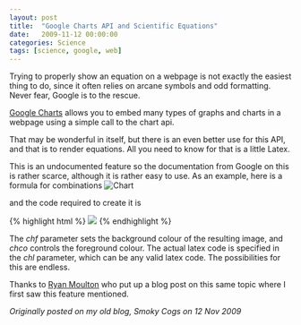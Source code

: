 ```yaml
---
layout: post
title:  "Google Charts API and Scientific Equations"
date:   2009-11-12 00:00:00
categories: Science
tags: [science, google, web]
---
```


Trying to properly show an equation on a webpage is not exactly the easiest thing to do, since it often relies on arcane symbols and odd formatting. Never fear, Google is to the rescue.

[Google Charts](http://code.google.com/apis/chart/) allows you to embed many types of graphs and charts in a webpage using a simple call to the chart api.

That may be wonderful in itself, but there is an even better use for this API, and that is to render equations. All you need to know for that is a little Latex.

This is an undocumented feature so the documentation from Google on this is rather scarce, although it is rather easy to use. As an example, here is a formula for combinations
![Chart](http://chart.apis.google.com/chart?cht=tx&amp;&amp;chf=bg,s,FFFFFF00&amp;chco=000000&amp;chl=%5C[%5Cleft(%5C!%5C!%5C!%5Cbegin{array}{c}n%20%5C%5Cr%5Cend{array}%5C!%5C!%5C!%5Cright)%20=%20{n}C_r%20=%20%5Cfrac{n!}{r!(n-r)!}%5C])

and the code required to create it is

{% highlight html %}
<img src="http://chart.apis.google.com/chart?cht=tx&chf=bg,s,FFFFFF00&chco=000000&chl=\[\left(\!\!\!\begin{array}{c}n \\r\end{array}\!\!\!\right) = {n}C_r = \frac{n!}{r!(n-r)!}\]">
{% endhighlight %}

The _chf_ parameter sets the background colour of the resulting image, and _chco_ controls the foreground colour. The actual latex code is specified in the _chl_ parameter, which can be any valid latex code. The possibilities for this are endless.

Thanks to [Ryan Moulton](http://moultano.blogspot.com/2009/11/google-can-generate-your-equations-for.html) who put up a blog post on this same topic where I first saw this feature mentioned.

_Originally posted on my old blog, Smoky Cogs on 12 Nov 2009_